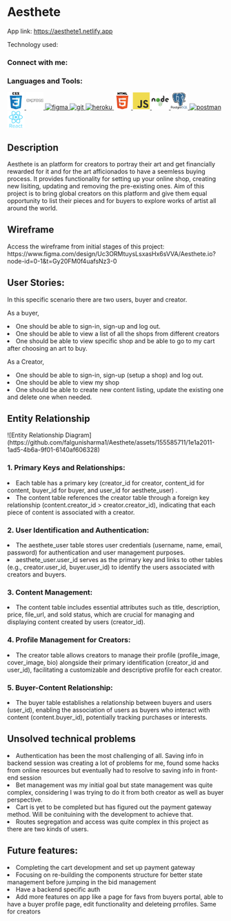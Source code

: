 # Aesthete

App link: https://aesthete1.netlify.app

Technology used:

<h3 align="left">Connect with me:</h3>
<p align="left">
</p>
<h3 align="left">Languages and Tools:</h3>
<p align="left"> <a href="https://www.w3schools.com/css/" target="_blank" rel="noreferrer"> <img src="https://raw.githubusercontent.com/devicons/devicon/master/icons/css3/css3-original-wordmark.svg" alt="css3" width="40" height="40"/> </a> <a href="https://expressjs.com" target="_blank" rel="noreferrer"> <img src="https://raw.githubusercontent.com/devicons/devicon/master/icons/express/express-original-wordmark.svg" alt="express" width="40" height="40"/> </a> <a href="https://www.figma.com/" target="_blank" rel="noreferrer"> <img src="https://www.vectorlogo.zone/logos/figma/figma-icon.svg" alt="figma" width="40" height="40"/> </a> <a href="https://git-scm.com/" target="_blank" rel="noreferrer"> <img src="https://www.vectorlogo.zone/logos/git-scm/git-scm-icon.svg" alt="git" width="40" height="40"/> </a> <a href="https://heroku.com" target="_blank" rel="noreferrer"> <img src="https://www.vectorlogo.zone/logos/heroku/heroku-icon.svg" alt="heroku" width="40" height="40"/> </a> <a href="https://www.w3.org/html/" target="_blank" rel="noreferrer"> <img src="https://raw.githubusercontent.com/devicons/devicon/master/icons/html5/html5-original-wordmark.svg" alt="html5" width="40" height="40"/> </a> <a href="https://developer.mozilla.org/en-US/docs/Web/JavaScript" target="_blank" rel="noreferrer"> <img src="https://raw.githubusercontent.com/devicons/devicon/master/icons/javascript/javascript-original.svg" alt="javascript" width="40" height="40"/> </a> <a href="https://nodejs.org" target="_blank" rel="noreferrer"> <img src="https://raw.githubusercontent.com/devicons/devicon/master/icons/nodejs/nodejs-original-wordmark.svg" alt="nodejs" width="40" height="40"/> </a> <a href="https://www.postgresql.org" target="_blank" rel="noreferrer"> <img src="https://raw.githubusercontent.com/devicons/devicon/master/icons/postgresql/postgresql-original-wordmark.svg" alt="postgresql" width="40" height="40"/> </a> <a href="https://postman.com" target="_blank" rel="noreferrer"> <img src="https://www.vectorlogo.zone/logos/getpostman/getpostman-icon.svg" alt="postman" width="40" height="40"/> </a> <a href="https://reactjs.org/" target="_blank" rel="noreferrer"> <img src="https://raw.githubusercontent.com/devicons/devicon/master/icons/react/react-original-wordmark.svg" alt="react" width="40" height="40"/> </a> </p>

<h2>Description</h2>
Aesthete is an platform for creators to portray their art and get financially rewarded for it and for the art afficionados to have a seemless buying process. It provides functionality for setting up your online shop, creating new lisiting, updating and removing the pre-existing ones. Aim of this project is to bring global creators on this platform and give them equal opportunity to list their pieces and for buyers to explore works of artist all around the world.

<h2>Wireframe</h2>
Access the wireframe from initial stages of this project: https://www.figma.com/design/Uc3ORMtuysLsxasHx6sVVA/Aesthete.io?node-id=0-1&t=Gy20FM0f4uafsNz3-0

<h2>User Stories:</h2>
In this specific scenario there are two users, buyer and creator.

As a buyer,

<li>One should be able to sign-in, sign-up and log out.</li>
<li>One should be able to view a list of all the shops from different creators</li>
<li>One should be able to view specific shop and be able to go to my cart after choosing an art to buy. </li>

As a Creator,

<li>One should be able to sign-in, sign-up (setup a shop) and log out.</li>
<li>One should be able to view my shop</li>
<li>One should be able to create new content listing, update the existing one and delete one when needed. </li>

<h2>Entity Relationship</h2>
![Entity Relationship Diagram](https://github.com/falgunisharma1/Aesthete/assets/155585711/1e1a2011-1ad5-4b6a-9f01-6140af606328)


<h3>1. Primary Keys and Relationships:</h3>
<li>Each table has a primary key (creator_id for creator, content_id for content, buyer_id for buyer, and user_id for aesthete_user) .</li>
<li>The content table references the creator table through a foreign key relationship (content.creator_id > creator.creator_id), indicating that each piece of content is associated with a creator.</li>

<h3>2. User Identification and Authentication:</h3>
<li>The aesthete_user table stores user credentials (username, name, email, password) for authentication and user management purposes.</li>
<li>aesthete_user.user_id serves as the primary key and links to other tables (e.g., creator.user_id, buyer.user_id) to identify the users associated with creators and buyers.</li>

<h3>3. Content Management:</h3>
<li>The content table includes essential attributes such as title, description, price, file_url, and sold status, which are crucial for managing and displaying content created by users (creator_id).</li>

<h3>4. Profile Management for Creators:</h3>
<li>The creator table allows creators to manage their profile (profile_image, cover_image, bio) alongside their primary identification (creator_id and user_id), facilitating a customizable and descriptive profile for each creator.</li>

<h3>5. Buyer-Content Relationship:</h3>
<li>The buyer table establishes a relationship between buyers and users (user_id), enabling the association of users as buyers who interact with content (content.buyer_id), potentially tracking purchases or interests.</li>

<h2>Unsolved technical problems</h2>
<li>Authentication has been the most challenging of all. Saving info in backend session was creating a lot of problems for me, found some hacks from online resources but eventually had to resolve to saving info in front-end session</li>
<li>Bet management was my initial goal but state management was quite complex, considering I was trying to do it from both creator as well as buyer perspective.</li>
<li>Cart is yet to be completed but has figured out the payment gateway method. Will be conituining with the development to achieve that.</li>
<li>Routes segregation and access was quite complex in this project as there are two kinds of users.</li>

<h2>Future features:</h2>
<li>Completing the cart development and set up payment gateway</li>
<li>Focusing on re-building the components structure for better state management before jumping in the bid management</li>
<li>Have a backend specific auth</li>
<li>Add more features on app like a page for favs from buyers portal, able to have a buyer profile page, edit functionality and deleteing prrofiles. Same for creators</li>
